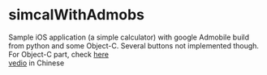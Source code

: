 simcalWithAdmobs
=
Sample iOS application (a simple calculator) with google Admobile build from python and some Object-C. Several buttons not implemented though.<br>
For Object-C part, check [here](https://gist.github.com/shirubei/65cb741eadd64a71d5e7cc3eaaf5567e)<br>
[vedio](https://www.youtube.com/watch?v=9V9kxHxaV0M) in Chinese

